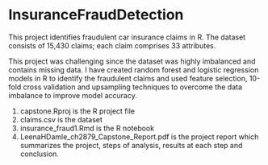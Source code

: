 # InsuranceFraudDetection
This project identifies fraudulent car insurance claims in R.
The dataset consists of 15,430 claims; each claim comprises 33 attributes. 

This project was challenging since the dataset was highly imbalanced and contains missing data.
I have created random forest and logistic regression models in R to identify the fraudulent claims and used feature selection, 10-fold cross validation and upsampling techniques to overcome the data imbalance to improve model accuracy.

1) capstone.Rproj is the R project file
2) claims.csv is the dataset
3) insurance_fraud1.Rmd is the R notebook
4) LeenaHDamle_ch2879_Capstone_Report.pdf is the project report which summarizes the project, steps of analysis, results at each step and conclusion.
